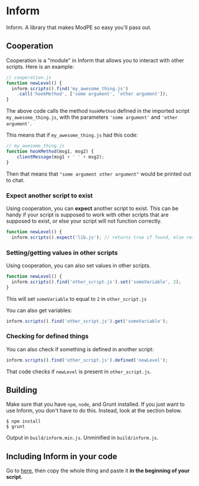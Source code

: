 # Inform
Inform. A library that makes ModPE so easy you'll pass out.

## Cooperation
Cooperation is a "module" in Inform that allows you to interact with other scripts.
Here is an example:

```js
// cooperation.js
function newLevel() {
  inform.scripts().find('my_awesome_thing.js')
    .call('hookMethod', ['some argument', 'other argument']); 
}
```

The above code calls the method `hookMethod` defined in the imported script `my_awesome_thing.js`, with the parameters `'some argument'` and `'other argument'`.

This means that if `my_awesome_thing.js` had this code:

```js
// my_awesome_thing.js
function hookMethod(msg1, msg2) {
    clientMessage(msg1 + ' ' + msg2);
}
```

Then that means that `"some argument other argument"` would be printed out to chat.

### Expect another script to exist
Using cooperation, you can **expect** another script to exist.
This can be handy if your script is supposed to work with other scripts that
are supposed to exist, or else your script will not function correctly.

```js
function newLevel() {
  inform.scripts().expect('lib.js'); // returns true if found, else returns false
```

### Setting/getting values in other scripts
Using cooperation, you can also set values in other scripts.

```js
function newLevel() {
  inform.scripts().find('other_script.js').set('someVariable', 2);
}
```

This will set `someVariable` to equal to `2` in `other_script.js`

You can also get variables:

```js
inform.scripts().find('other_script.js').get('someVariable');
```

### Checking for defined things
You can also check if something is defined in another script:

```js
inform.scripts().find('other_script.js').defined('newLevel');
```

That code checks if `newLevel` is present in `other_script.js`.

## Building
Make sure that you have `npm`, `node`, and Grunt installed. If you just want to use Inform, you don't have to do this. Instead, look at the section below.
```
$ npm install
$ grunt
```
Output in `build/inform.min.js`. Unminified in `build/inform.js`.

## Including Inform in your code
Go to [here](https://raw.githubusercontent.com/sliceofcode/inform/master/build/inform.min.js), then copy the whole thing
and paste it **in the beginning of your script.**
